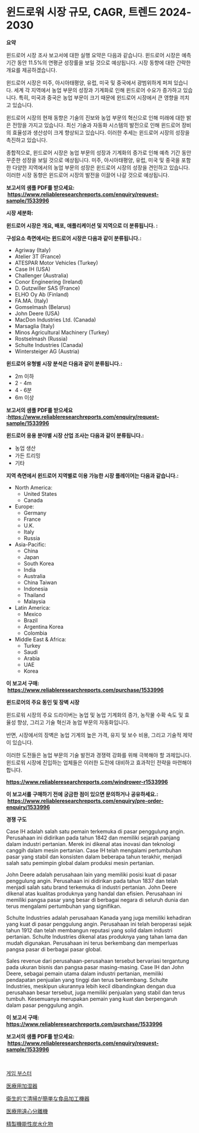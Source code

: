 <p><h1>윈드로워 시장 규모, CAGR, 트렌드 2024-2030</h1></p><p><strong>요약</strong></p>
<p><p>윈드로어 시장 조사 보고서에 대한 실행 요약은 다음과 같습니다. 윈드로어 시장은 예측 기간 동안 11.5%의 연평균 성장률을 보일 것으로 예상됩니다. 시장 동향에 대한 간략한 개요를 제공하겠습니다.</p><p>윈드로어 시장은 미주, 아시아태평양, 유럽, 미국 및 중국에서 광범위하게 퍼져 있습니다. 세계 각 지역에서 농업 부문의 성장과 기계화로 인해 윈드로어 수요가 증가하고 있습니다. 특히, 미국과 중국은 농업 부문이 크기 때문에 윈드로어 시장에서 큰 영향을 끼치고 있습니다.</p><p>윈드로어 시장의 현재 동향은 기술의 진보와 농업 부문의 혁신으로 인해 미래에 대한 밝은 전망을 가지고 있습니다. 최신 기술과 자동화 시스템의 발전으로 인해 윈드로어 장비의 효율성과 생산성이 크게 향상되고 있습니다. 이러한 추세는 윈드로어 시장의 성장을 촉진하고 있습니다.</p><p>종합적으로, 윈드로어 시장은 농업 부문의 성장과 기계화의 증가로 인해 예측 기간 동안 꾸준한 성장을 보일 것으로 예상됩니다. 미주, 아시아태평양, 유럽, 미국 및 중국을 포함한 다양한 지역에서의 농업 부문의 성장은 윈드로어 시장의 성장을 견인하고 있습니다. 이러한 시장 동향은 윈드로어 시장의 발전을 이끌어 나갈 것으로 예상됩니다.</p></p>
<p><strong>보고서의 샘플 PDF를 받으세요: &nbsp;<a href="https://www.reliableresearchreports.com/enquiry/request-sample/1533996">https://www.reliableresearchreports.com/enquiry/request-sample/1533996</a></strong></p>
<p><strong>시장 세분화:</strong></p>
<p><strong> 윈드로어 시장은 개요, 배포, 애플리케이션 및 지역으로 더 분류됩니다. :</strong></p>
<p><strong>구성요소 측면에서는 윈드로어 시장은 다음과 같이 분류됩니다.:</strong></p>
<p><ul><li>Agriway (Italy)</li><li>Atelier 3T (France)</li><li>ATESPAR Motor Vehicles (Turkey)</li><li>Case IH (USA)</li><li>Challenger (Australia)</li><li>Conor Engineering (Ireland)</li><li>D. Gutzwiller SAS (France)</li><li>ELHO Oy Ab (Finland)</li><li>FA.MA. (Italy)</li><li>Gomselmash (Belarus)</li><li>John Deere (USA)</li><li>MacDon Industries Ltd. (Canada)</li><li>Marsaglia (Italy)</li><li>Minos Agricultural Machinery (Turkey)</li><li>Rostselmash (Russia)</li><li>Schulte Industries (Canada)</li><li>Wintersteiger AG (Austria)</li></ul></p>
<p><strong> 윈드로어 유형별 시장 분석은 다음과 같이 분류됩니다.:</strong></p>
<p><ul><li>2m 이하</li><li>2 - 4m</li><li>4 - 6분</li><li>6m 이상</li></ul></p>
<p><strong>보고서의 샘플 PDF를 받으세요 :<a href="https://www.reliableresearchreports.com/enquiry/request-sample/1533996">https://www.reliableresearchreports.com/enquiry/request-sample/1533996</a></strong></p>
<p><strong> 윈드로어 응용 분야별 시장 산업 조사는 다음과 같이 분류됩니다.:</strong></p>
<p><ul><li>농업 생산</li><li>가든 트리밍</li><li>기타</li></ul></p>
<p><strong>지역 측면에서 윈드로어 지역별로 이용 가능한 시장 플레이어는 다음과 같습니다.:</strong></p>
<p><ul>
    <li>
        North America:
        <ul>
            <li>United States</li>
            <li>Canada</li>
        </ul>
    </li>
    <li>
        Europe:
        <ul>
            <li>Germany</li>
            <li>France</li>
            <li>U.K.</li>
            <li>Italy</li>
            <li>Russia</li>
        </ul>
    </li>
    <li>
        Asia-Pacific:
        <ul>
            <li>China</li>
            <li>Japan</li>
            <li>South Korea</li>
            <li>India</li>
            <li>Australia</li>
            <li>China Taiwan</li>
            <li>Indonesia</li>
            <li>Thailand</li>
            <li>Malaysia</li>
        </ul>
    </li>
    <li>
        Latin America:
        <ul>
            <li>Mexico</li>
            <li>Brazil</li>
            <li>Argentina Korea</li>
            <li>Colombia</li>
        </ul>
    </li>
    <li>
        Middle East & Africa:
        <ul>
            <li>Turkey</li>
            <li>Saudi</li>
            <li>Arabia</li>
            <li>UAE</li>
            <li>Korea</li>
        </ul>
    </li>
    </ul></p>
<p><strong>이 보고서 구매: &nbsp;<a href="https://www.reliableresearchreports.com/purchase/1533996">https://www.reliableresearchreports.com/purchase/1533996</a></strong></p>
<p><strong>윈드로어의 주요 동인 및 장벽 시장</strong></p>
<p><p>윈드로워 시장의 주요 드라이버는 농업 및 농업 기계화의 증가, 농작물 수확 속도 및 효율성 향상, 그리고 기술 혁신과 농업 부문의 자동화입니다. </p><p>반면, 시장에서의 장벽은 농업 기계의 높은 가격, 유지 및 보수 비용, 그리고 기술적 제약이 있습니다. </p><p>이러한 도전들은 농업 부문의 기술 발전과 경쟁력 강화를 위해 극복해야 할 과제입니다. 윈드로워 시장에 진입하는 업체들은 이러한 도전에 대비하고 효과적인 전략을 마련해야 합니다.</p></p>
<p><strong><a href="https://www.reliableresearchreports.com/windrower-r1533996">https://www.reliableresearchreports.com/windrower-r1533996</a></strong></p>
<p><strong>이 보고서를 구매하기 전에 궁금한 점이 있으면 문의하거나 공유하세요.: &nbsp;<a href="https://www.reliableresearchreports.com/enquiry/pre-order-enquiry/1533996">https://www.reliableresearchreports.com/enquiry/pre-order-enquiry/1533996</a></strong></p>
<p><strong>경쟁 구도</strong></p>
<p><p>Case IH adalah salah satu pemain terkemuka di pasar penggulung angin. Perusahaan ini didirikan pada tahun 1842 dan memiliki sejarah panjang dalam industri pertanian. Merek ini dikenal atas inovasi dan teknologi canggih dalam mesin pertanian. Case IH telah mengalami pertumbuhan pasar yang stabil dan konsisten dalam beberapa tahun terakhir, menjadi salah satu pemimpin global dalam produksi mesin pertanian.</p><p>John Deere adalah perusahaan lain yang memiliki posisi kuat di pasar penggulung angin. Perusahaan ini didirikan pada tahun 1837 dan telah menjadi salah satu brand terkemuka di industri pertanian. John Deere dikenal atas kualitas produknya yang handal dan efisien. Perusahaan ini memiliki pangsa pasar yang besar di berbagai negara di seluruh dunia dan terus mengalami pertumbuhan yang signifikan.</p><p>Schulte Industries adalah perusahaan Kanada yang juga memiliki kehadiran yang kuat di pasar penggulung angin. Perusahaan ini telah beroperasi sejak tahun 1912 dan telah membangun reputasi yang solid dalam industri pertanian. Schulte Industries dikenal atas produknya yang tahan lama dan mudah digunakan. Perusahaan ini terus berkembang dan memperluas pangsa pasar di berbagai pasar global.</p><p>Sales revenue dari perusahaan-perusahaan tersebut bervariasi tergantung pada ukuran bisnis dan pangsa pasar masing-masing. Case IH dan John Deere, sebagai pemain utama dalam industri pertanian, memiliki pendapatan penjualan yang tinggi dan terus berkembang. Schulte Industries, meskipun ukurannya lebih kecil dibandingkan dengan dua perusahaan besar tersebut, juga memiliki penjualan yang stabil dan terus tumbuh. Kesemuanya merupakan pemain yang kuat dan berpengaruh dalam pasar penggulung angin.</p></p>
<p><strong>이 보고서 구매: &nbsp; <a href="https://www.reliableresearchreports.com/purchase/1533996">https://www.reliableresearchreports.com/purchase/1533996</a></strong></p>
<p><strong>보고서의 샘플 PDF를 받으세요: &nbsp;<a href="https://www.reliableresearchreports.com/enquiry/request-sample/1533996">https://www.reliableresearchreports.com/enquiry/request-sample/1533996</a></strong><strong></strong></p>
<p>&nbsp;</p>
<p><p><a href="https://medium.com/@bubblebutt879567/%EA%B2%8C%EC%9E%84-%EB%B6%80%EC%8A%A4%ED%84%B0-%EC%8B%9C%EC%9E%A5-%EC%9C%A0%ED%98%95-%EC%9D%91%EC%9A%A9-%EB%B0%8F-%EC%A7%80%EB%A6%AC%EB%B3%84-%EC%A2%85%ED%95%A9-%ED%8F%89%EA%B0%80-f2cf1864170c">게임 부스터</a></p><p><a href="https://medium.com/@roachbrenda/%E5%8C%BB%E7%99%82%E7%94%A8%E5%8A%A0%E6%B9%BF%E5%99%A8%E5%B8%82%E5%A0%B4%E3%83%AC%E3%83%9D%E3%83%BC%E3%83%88%E3%81%AF-%E3%81%93%E3%81%AE%E5%B8%82%E5%A0%B4%E3%81%AE%E6%9C%80%E6%96%B0%E3%81%AE%E3%83%88%E3%83%AC%E3%83%B3%E3%83%89%E3%81%A8%E6%88%90%E9%95%B7%E6%A9%9F%E4%BC%9A%E3%82%92%E6%98%8E%E3%82%89%E3%81%8B%E3%81%AB%E3%81%97%E3%81%A6%E3%81%84%E3%81%BE%E3%81%99-841ca19bbd87">医療用加湿器</a></p><p><a href="https://github.com/laurenreichert/Market-Research-Report-List-1/blob/main/658036319172.md">衛生的で清掃が簡単な食品加工機器</a></p><p><a href="https://medium.com/@jimmieraun892023/%E5%8C%BB%E7%99%82%E7%94%A8%E9%81%A0%E5%BF%83%E5%88%86%E9%9B%A2%E6%A9%9F%E5%B8%82%E5%A0%B4%E3%81%AF-%E5%B8%82%E5%A0%B4%E3%82%B7%E3%82%A7%E3%82%A2-%E5%B8%82%E5%A0%B4%E3%83%88%E3%83%AC%E3%83%B3%E3%83%89-%E5%B8%82%E5%A0%B4%E6%88%90%E9%95%B7%E3%81%AB%E9%96%A2%E3%81%99%E3%82%8B%E6%83%85%E5%A0%B1%E3%82%92%E6%8F%90%E4%BE%9B%E3%81%97%E3%81%BE%E3%81%99-8f49c948676a">医療用遠心分離機</a></p><p><a href="https://github.com/RodHoppe07/Market-Research-Report-List-1/blob/main/406957219173.md">精製機能性炭水化物</a></p></p>